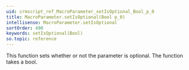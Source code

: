 ```yaml
---
uid: crmscript_ref_MacroParameter_setIsOptional_Bool_p_0
title: MacroParameter.setIsOptional(Bool p_0)
intellisense: MacroParameter.setIsOptional
sortOrder: 490
keywords: setIsOptional(Bool)
so.topic: reference
---
```



This function sets whether or not the parameter is optional. The function takes a bool.



